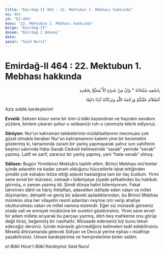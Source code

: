 ```yaml
---
title: "Emirdağ-II 464 : 22. Mektubun 1. Mebhası hakkında"
no: 464
id: "E2-464"
konu: "22. Mektubun 1. Mebhası hakkında"
bolge: "Emirdağ-II"
donem: "Emirdağ 2 Dönemi"
date: 
yazar: "Said Nursî"
---
```


# Emirdağ-II 464 : 22. Mektubun 1. Mebhası hakkında

<p class="arabic" dir="rtl" title="Meal: “Subhân Allah’ın adıyla” * “Hiçbir şey yoktur ki O'nu hamd ile tesbih etmesin” [İsrâ 17:44]">بِاسْمِهِ سُبْحَانَهُ * وَاِنْ مِنْ شَىْءٍ اِلاَّ يُسَبِّحُ بِحَمْدِهِ</p>

<p class="arabic" dir="rtl" title="Meal: “Allah’ın selâmı, rahmeti ve bereketleri, ebedî ve dâimî olarak üzerinize olsun.”">اَلسَّلاَمُ عَلَيْكُمْ وَرَحْمَةُ اللّٰهِ وَبَرَكَاتُهُ اَبَدًا دَائِمًا</p>

Aziz sıddık kardeşlerim!

**Evvelâ:** Seksen küsur sene bir ömr-ü bâki kazandıran ve hayratın sevabını yüzlere, binlere çıkaran şuhur-u selâsenizi ruh-u canımızla tebrik ediyoruz.

**Sâniyen:** Nur’un kahraman talebelerinin müdafaatlarının mecmuası çok güzel olmakla beraber Nur’un kahramanının kalemi yine bir kerametini göstermiş ki, tamamında zararlı bir yanlış yapmayarak yalnız son sahifenin beşinci satırında Hata-Savab Cedveli kelimesinde “savab” yerinde “sevab” yazmış. Latif ve zarif, zararsız bir yanlış yapmış, yani “hata-sevab” olmuş.

**Sâlisen:** Bugün Yirmiikinci Mektub’u tashih ettim. Birinci Mebhası mü’minler içinde adavetin ne kadar zararlı olduğunu hüccetlerle isbat ettiğinden şimdiki çok esbabın iktiza ettiği adavet hastalığına tam bir ilaç buldum. Yirmi sene evvel bir münzevi, cemaat-ı İslâmiyeye ziyade şefkatinden bu hakikatı görmüş, o zaman yazmış idi. Şimdi dünya halini bilemiyorum. Fakat tahminen dâhil ve hâriç ihtilaftan, adavetten istifade eden vatan ve millet düşmanları, dehşetli ve geniş bir adaveti aşıladıklarından, bu Birinci Mebhas mümkün olsa her vilayetin resmî adamları neşrine izin verip ahaliye okutturulması vatan ve millet namına elzemdir. Eğer siz münasib görseniz orada vali ve emniyet müdürüne bir suretini gösterirsiniz. Yirmi sene evvel bir adam millete acıyarak bu parçayı yazmış, dört-beş mahkeme onu görüp değil itiraz, beğenmiş bir nasihattır. Müsaade ederseniz biz bunu teksir edeceğiz dersiniz. İçinde münasib görmediğiniz kelimeleri tadil edebilirsiniz. Meselâ âhirzamanda gelecek Süfyan ve Deccal yerine eşhas-ı müdhişe yazabilirsiniz. Umum kardeşlerime ve hemşirelerime binler selâm.

*el-Bâkî Hüve’l-Bâkî*
*Kardeşiniz*
*Said Nursî*
